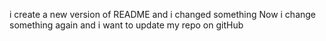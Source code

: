 i create a new version of README and i changed something
Now i change something again and i want to update my repo on gitHub
